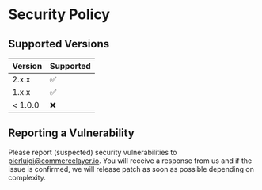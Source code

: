 # Security Policy

## Supported Versions

| Version | Supported          |
| ------- | ------------------ |
| 2.x.x   | :white_check_mark: |
| 1.x.x   | :white_check_mark: |
| < 1.0.0 | :x:                |

## Reporting a Vulnerability

Please report (suspected) security vulnerabilities to <pierluigi@commercelayer.io>.
You will receive a response from us and if the issue is confirmed, we will release patch as soon as possible depending on complexity.
